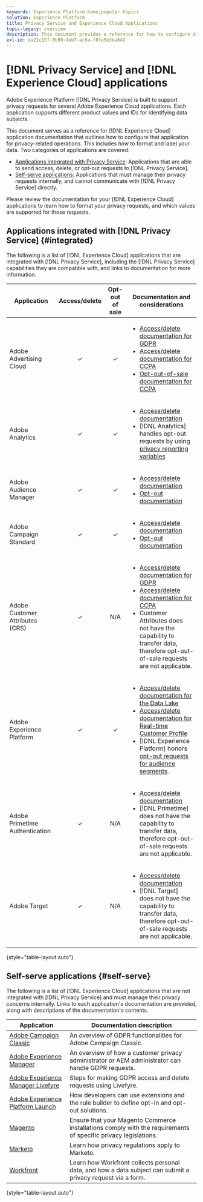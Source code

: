 ```yaml
---
keywords: Experience Platform;home;popular topics
solution: Experience Platform
title: Privacy Service and Experience Cloud Applications
topic-legacy: overview
description: This document provides a reference for how to configure different Experience Cloud applications for privacy-related operations.
exl-id: da21c15f-0b99-4eb7-ac9a-f0fe5e3ba842
---
```

# [!DNL Privacy Service] and [!DNL Experience Cloud] applications

Adobe Experience Platform [!DNL Privacy Service] is built to support privacy requests for several Adobe Experience Cloud applications. Each application supports different product values and IDs for identifying data subjects.

This document serves as a reference for [!DNL Experience Cloud] application documentation that outlines how to configure that application for privacy-related operations. This includes how to format and label your data. Two categories of applications are covered:

* [Applications integrated with Privacy Service](#integrated): Applications that are able to send access, delete, or opt-out requests to [!DNL Privacy Service].
* [Self-serve applications](#self-serve): Applications that must manage their privacy requests internally, and cannot communicate with [!DNL Privacy Service] directly.

Please review the documentation for your [!DNL Experience Cloud] applications to learn how to format your privacy requests, and which values are supported for those requests.

## Applications integrated with [!DNL Privacy Service] {#integrated}

The following is a list of [!DNL Experience Cloud] applications that are integrated with [!DNL Privacy Service], including the [!DNL Privacy Service] capabilities they are compatible with, and links to documentation for more information.

| Application | Access/delete | Opt-out of sale | Documentation and considerations |
| --- | :---: | :---: | --- |
| Adobe Advertising Cloud | ✓ | ✓ | <ul><li>[Access/delete documentation for GDPR](https://experienceleague.adobe.com/docs/advertising-cloud/privacy/ad-cloud-gdpr.html)</li><li>[Access/delete documentation for CCPA](https://experienceleague.adobe.com/docs/advertising-cloud/privacy/ad-cloud-ccpa-access-delete.html)</li><li>[Opt-out-of-sale documentation for CCPA](https://experienceleague.adobe.com/docs/advertising-cloud/privacy/ad-cloud-ccpa-opt-out-of-sale.html)</li></ul> |
| Adobe Analytics | ✓ | ✓ | <ul><li>[Access/delete documentation](https://experienceleague.adobe.com/docs/analytics/admin/data-governance/an-gdpr-overview.html)</li><li>[!DNL Analytics] handles opt-out requests by using [privacy reporting variables](https://experienceleague.adobe.com/docs/analytics/admin/data-governance/consent-variables.html)</li></ul> |
| Adobe Audience Manager | ✓ | ✓ | <ul><li>[Access/delete documentation](https://experienceleague.adobe.com/docs/audience-manager/user-guide/overview/data-privacy/data-privacy-requests.html)</li><li>[Opt-out documentation](https://experienceleague.adobe.com/docs/audience-manager/user-guide/features/declared-ids.html)</li></ul> |
| Adobe Campaign Standard | ✓ | ✓ | <ul><li>[Access/delete documentation](https://docs.campaign.adobe.com/doc/standard/getting_started/en/ACS_GDPR.html)</li><li>[Opt-out documentation](../segmentation/consents.md)</li></ul> |
| Adobe Customer Attributes (CRS) | ✓ | N/A | <ul><li>[Access/delete documentation for GDPR](https://experienceleague.adobe.com/docs/core-services/interface/customer-attributes/gdpr.html)</li><li>[Access/delete documentation for CCPA](https://experienceleague.adobe.com/docs/core-services/interface/customer-attributes/ccpa.html)</li><li>Customer Attributes does not have the capability to transfer data, therefore opt-out-of-sale requests are not applicable.</li></ul> |
| Adobe Experience Platform | ✓ | ✓ | <ul><li>[Access/delete documentation for the Data Lake](../catalog/privacy.md)</li><li>[Access/delete documentation for Real-time Customer Profile](../profile/privacy.md)</li><li>[!DNL Experience Platform] honors [opt-out requests for audience segments](../segmentation/consents.md).</li></ul> |
| Adobe Primetime Authentication | ✓ | N/A | <ul><li>[Access/delete documentation](http://tve.helpdocsonline.com/how-to-make-a-privacy-request)</li><li>[!DNL Primetime] does not have the capability to transfer data, therefore opt-out-of-sale requests are not applicable.</li></ul> |
| Adobe Target | ✓ | N/A | <ul><li>[Access/delete documentation](https://experienceleague.adobe.com/docs/target/using/implement-target/before-implement/privacy/cmp-privacy-and-general-data-protection-regulation.html)</li><li>[!DNL Target] does not have the capability to transfer data, therefore opt-out-of-sale requests are not applicable.</li></ul> |

{style="table-layout:auto"}

## Self-serve applications {#self-serve}

The following is a list of [!DNL Experience Cloud] applications that are not integrated with [!DNL Privacy Service] and must manage their privacy concerns internally. Links to each application's documentation are provided, along with descriptions of the documentation's contents.

| Application | Documentation description |
| ------- | ----------- |
| [Adobe Campaign Classic](https://experienceleague.adobe.com/docs/campaign-classic/using/getting-started/privacy/privacy-management.html) | An overview of GDPR functionalities for Adobe Campaign Classic. |
| [Adobe Experience Manager](https://experienceleague.adobe.com/docs/experience-manager-64/managing/data-protection/data-protection-and-privacy.html) | An overview of how a customer privacy administrator or AEM administrator can handle GDPR requests. |
| [Adobe Experience Manager Livefyre](https://experienceleague.adobe.com/docs/livefyre/using/settings-other/privacy-requests/c-gdpr-compliance.html) | Steps for making GDPR access and delete requests using Livefyre. |
| [Adobe Experience Platform Launch](https://experienceleague.adobe.com/docs/launch/using/client-side-info/deploy-javascript-tags-to-opt-in-to-launch.html) | How developers can use extensions and the rule builder to define opt-in and opt-out solutions. |
| [Magento](https://devdocs.magento.com/compliance/industry-compliance.html) | Ensure that your Magento Commerce installations comply with the requirements of specific privacy legislations. |
| [Marketo](https://www.marketo.com/company/trust/gdpr/) | Learn how privacy regulations apply to Marketo. |
| [Workfront](https://www.workfront.com/privacy-notice) | Learn how Workfront collects personal data, and how a data subject can submit a privacy request via a form. |

{style="table-layout:auto"}
